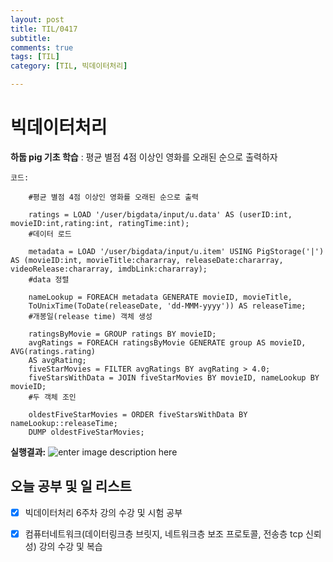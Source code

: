 ```yaml
---
layout: post
title: TIL/0417
subtitle: 
comments: true
tags: [TIL]
category: [TIL, 빅데이터처리]

---
```

# 빅데이터처리

**하둡 pig 기초 학습**
: 평균 별점 4점 이상인 영화를 오래된 순으로 출력하자

<code>코드:</code>
        
        #평균 별점 4점 이상인 영화를 오래된 순으로 출력
        
        ratings = LOAD '/user/bigdata/input/u.data' AS (userID:int, movieID:int,rating:int, ratingTime:int); 
        #데이터 로드 
        
        metadata = LOAD '/user/bigdata/input/u.item' USING PigStorage('|') AS (movieID:int, movieTitle:chararray, releaseDate:chararray, videoRelease:chararray, imdbLink:chararray); 
        #data 정렬
        
        nameLookup = FOREACH metadata GENERATE movieID, movieTitle,
        ToUnixTime(ToDate(releaseDate, 'dd-MMM-yyyy')) AS releaseTime; 
        #개봉일(release time) 객체 생성 
        
        ratingsByMovie = GROUP ratings BY movieID;
        avgRatings = FOREACH ratingsByMovie GENERATE group AS movieID, AVG(ratings.rating) 
        AS avgRating;
        fiveStarMovies = FILTER avgRatings BY avgRating > 4.0;
        fiveStarsWithData = JOIN fiveStarMovies BY movieID, nameLookup BY movieID; 
        #두 객체 조인
        
        oldestFiveStarMovies = ORDER fiveStarsWithData BY nameLookup::releaseTime;
        DUMP oldestFiveStarMovies;

**실행결과:** ![enter image description here](https://github.com/s2uyeoii/TIL/blob/main/%ED%95%99%EA%B5%90%EA%B3%BC%EC%A0%9C/%EB%B9%85%EB%8D%B0%EC%9D%B4%ED%84%B0%EC%B2%98%EB%A6%AC/MovieLens.png?raw=true)


## **오늘 공부 및 일 리스트**

 - [x] 빅데이터처리 6주차 강의 수강 및 시험 공부
 - [x] 컴퓨터네트워크(데이터링크층 브릿지, 네트워크층 보조 프로토콜, 전송층 tcp 신뢰성) 강의 수강 및 복습

